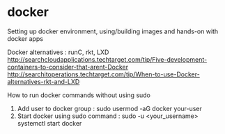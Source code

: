 # docker
Setting up docker environment, using/building images and hands-on with docker apps

Docker alternatives : runC, rkt, LXD
http://searchcloudapplications.techtarget.com/tip/Five-development-containers-to-consider-that-arent-Docker
http://searchitoperations.techtarget.com/tip/When-to-use-Docker-alternatives-rkt-and-LXD




How to run docker commands without using sudo

1.  Add user to docker group : sudo usermod -aG docker your-user
2.  Start docker using sudo command : sudo -u <your_username> systemctl start docker


